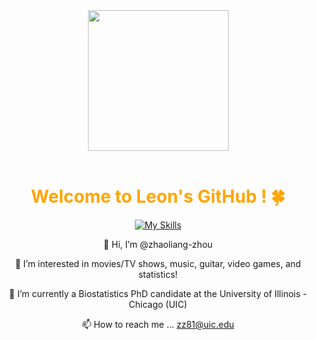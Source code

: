 <div align="center">

  <!-- Knock Code Pictures -->
  <picture>
    <source media="(prefers-color-scheme: dark)" srcset="https://cdn.jsdelivr.net/gh/sun0225SUN/sun0225SUN/assets/images/coding.gif" />
    <source media="(prefers-color-scheme: light)" srcset="https://cdn.jsdelivr.net/gh/sun0225SUN/sun0225SUN/assets/images/developer.svg" height="225px" />
    <img src="https://cdn.jsdelivr.net/gh/sun0225SUN/sun0225SUN/assets/images/coding.gif" />
  </picture>

  <!-- for beauty -->
  <div>&nbsp;</div>
<!-- Welcome words -->
<h1 style="color: #FFA500;">Welcome to Leon's GitHub ! 🍀</h1>

<!-- Skills Emoji -->
[![My Skills](https://skillicons.dev/icons?i=r,py,matlab,linux,github,pytorch,tensorflow,opencv,git,stackoverflow,visualstudio,vscode,pycharm,anaconda&theme=dark&perline=7)](https://skillicons.dev)

 👋 Hi, I’m @zhaoliang-zhou <br>
 
 👀 I’m interested in movies/TV shows, music, guitar, video games, and statistics! <br>
 
 🌱 I’m currently a Biostatistics PhD candidate at the University of Illinois - Chicago (UIC) <br>
 
 📫 How to reach me ... zz81@uic.edu

<!---
zhaoliang-zhou/zhaoliang-zhou is a ✨ special ✨ repository because its `README.md` (this file) appears on your GitHub profile.
You can click the Preview link to take a look at your changes.
--->
